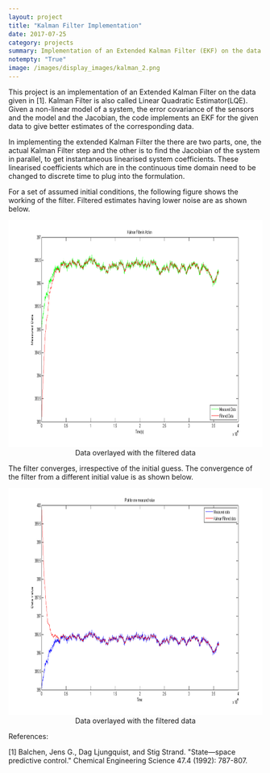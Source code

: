 ```yaml
---
layout: project
title: "Kalman Filter Implementation"
date: 2017-07-25
category: projects
summary: Implementation of an Extended Kalman Filter (EKF) on the data obtained from a non-linear chemical plant model.
notempty: "True"
image: /images/display_images/kalman_2.png
---
```


This project is an implementation of an Extended Kalman Filter on the data given in [1]. Kalman Filter is also called Linear Quadratic Estimator(LQE). Given a non-linear model of a system, the error covariance of the sensors and the model and the Jacobian, the code implements an EKF for the given data to give better estimates of the corresponding data.

In implementing the extended Kalman Filter the there are two parts, one, the actual Kalman Filter step and the other is to find the Jacobian of the system in parallel, to get instantaneous linearised system coefficients. These linearised coefficients which are in the continuous time domain need to be changed to discrete time to plug into the formulation.

For a set of assumed initial conditions, the following figure shows the working of the filter. Filtered estimates having lower noise are as shown below.  

<div style="text-align:center">
<img src ="/images/Kalman/Kalman.png" height="450"/>
<figcaption>Data overlayed with the filtered data</figcaption>
</div>

The filter converges, irrespective of the initial guess. The convergence of the filter from a different initial value is as shown below.

<div style="text-align:center">
<img src ="/images/Kalman/Kalman_converging_2.png" height="450"/>
<figcaption>Data overlayed with the filtered data</figcaption>
</div>

References:

[1] Balchen, Jens G., Dag Ljungquist, and Stig Strand. "State—space predictive control." Chemical Engineering Science 47.4 (1992): 787-807.
